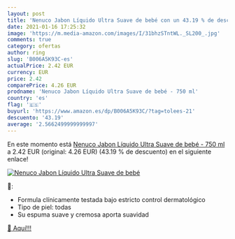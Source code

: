 ```yaml
---
layout: post
title: 'Nenuco Jabon Líquido Ultra Suave de bebé con un 43.19 % de descuento'
date: 2021-01-16 17:25:32
image: 'https://m.media-amazon.com/images/I/31bhzSTntWL._SL200_.jpg'
comments: true
category: ofertas
author: ring
slug: 'B006A5K93C-es'
actualPrice: 2.42 EUR
currency: EUR
price: 2.42
comparePrice: 4.26 EUR
prodname: 'Nenuco Jabon Líquido Ultra Suave de bebé - 750 ml'
country: 'es'
flag: '🇪🇸'
buyurl: 'https://www.amazon.es/dp/B006A5K93C/?tag=tolees-21'
descuento: '43.19'
average: '2.5662499999999997'
---
```


En este momento está [Nenuco Jabon Líquido Ultra Suave de bebé - 750 ml](https://www.amazon.es/dp/B006A5K93C/?tag=tolees-21) a 2.42 EUR (original: 4.26 EUR) (43.19 %  de descuento) en el siguiente enlace!

[![Nenuco Jabon Líquido Ultra Suave de bebé](https://m.media-amazon.com/images/I/31bhzSTntWL._SL200_.jpg)](https://www.amazon.es/dp/B006A5K93C/?tag=tolees-21)

🔎:

- Formula clínicamente testada bajo estricto control dermatológico
- Tipo de piel: todas
- Su espuma suave y cremosa aporta suavidad

[🛒 Aquí!!!](https://www.amazon.es/dp/B006A5K93C/?tag=tolees-21)
